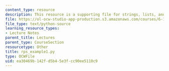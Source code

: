 ```yaml
---
content_type: resource
description: This resource is a supporting file for strings, lists, and list comprehensions.
file: https://ol-ocw-studio-app-production.s3.amazonaws.com/courses/6-189-a-gentle-introduction-to-programming-using-python-january-iap-2011/ea30469b142fd5b45e3fcc90ee5110c9_rps_example1.py
file_type: text/python-source
learning_resource_types:
- Lecture Notes
parent_title: Lectures
parent_type: CourseSection
resourcetype: Other
title: rps_example1.py
type: OCWFile
uid: ea30469b-142f-d5b4-5e3f-cc90ee5110c9
---
```

